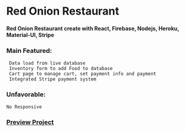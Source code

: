 # Red Onion Restaurant

#### Red Onion Restaurant create with React, Firebase, Nodejs, Heroku, Material-UI, Stripe

### Main Featured:

     Data load from live database
     Inventory form to add Food to database
     Cart page to manage cart, set payment info and payment
     Integrated Stripe payment system

### Unfavorable:

    No Responsive

### [Preview Project](https://red-onion-r.web.app)
